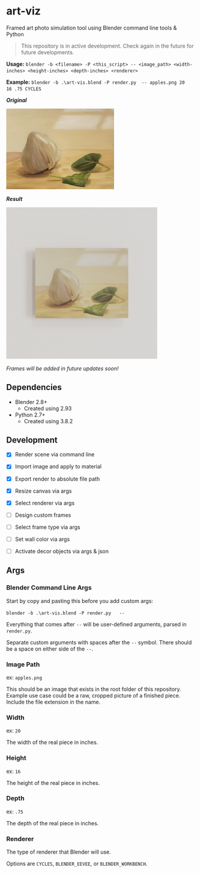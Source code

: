 # art-viz

 Framed art photo simulation tool using Blender command line tools & Python

> This repository is in active development. Check again in the future for future developments.

**Usage:** `blender -b <filename> -P <this_script> -- <image_path> <width-inches> <height-inches> <depth-inches> <renderer>`

**Example:** `blender -b .\art-vis.blend -P render.py  -- apples.png 20 16 .75 CYCLES`

***Original***

<img title="" src="GarlicAndSpinach_v1.png" alt="apples" width="287" data-align="center">

***Result***

<img title="" src="GarlicAndSpinach_v1.png_viz.png" alt="apples-output" width="402" data-align="center">

*Frames will be added in future updates soon!*

## Dependencies

- Blender 2.8+
  - Created using 2.93
- Python 2.7+
  - Created using 3.8.2

## Development

- [x] Render scene via command line

- [x] Import image and apply to material

- [x] Export render to absolute file path

- [x] Resize canvas via args

- [x] Select renderer via args

- [ ] Design custom frames

- [ ] Select frame type via args

- [ ] Set wall color via args

- [ ] Activate decor objects via args & json

## Args

### Blender Command Line Args

Start by copy and pasting this before you add custom args:

`blender -b .\art-vis.blend -P render.py   --`

Everything that comes after `--` will be user-defined arguments, parsed in `render.py`.

Separate custom arguments with spaces after the `--` symbol. There should be a space on either side of the `--`.

### Image Path

ex: `apples.png`

This should be an image that exists in the root folder of this repository. Example use case could be a raw, cropped picture of a finished piece. Include the file extension in the name.

### Width

ex: `20`

The width of the real piece in inches.

### Height

ex: `16`

The height of the real piece in inches.

### Depth

ex: `.75`

The depth of the real piece in inches.

### Renderer

The type of renderer that Blender will use.

Options are `CYCLES`, `BLENDER_EEVEE`, or `BLENDER_WORKBENCH`.
